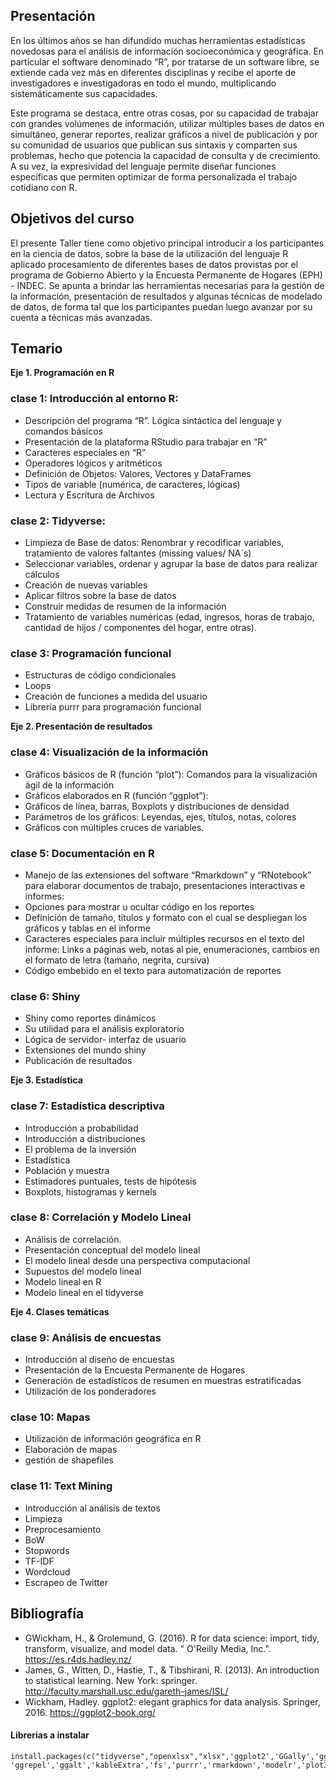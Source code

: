 ## Presentación

En los últimos años se han difundido muchas herramientas estadísticas novedosas para el análisis de información socioeconómica y geográfica. En particular el software denominado “R”, por tratarse de un software libre, se extiende cada vez más en diferentes disciplinas y recibe el aporte de investigadores e investigadoras en todo el mundo, multiplicando sistemáticamente sus capacidades.

Este programa se destaca, entre otras cosas, por su capacidad de trabajar con grandes volúmenes de información, utilizar múltiples bases de datos en simultáneo, generar reportes, realizar gráficos a nivel de publicación y por su comunidad de usuarios que publican sus sintaxis y comparten sus problemas, hecho que potencia la capacidad de consulta y de crecimiento. A su vez, la expresividad del lenguaje permite diseñar funciones específicas que permiten optimizar de forma personalizada el trabajo cotidiano con R.

## Objetivos del curso

El presente Taller tiene como objetivo principal introducir a los participantes en la ciencia de datos, sobre la base de la utilización del lenguaje R aplicado procesamiento de diferentes bases de datos provistas por el programa de Gobierno Abierto y la Encuesta Permanente de Hogares (EPH) - INDEC.  Se apunta a brindar las herramientas necesarias para la gestión de la información, presentación de resultados y algunas técnicas de modelado de datos, de forma tal que los participantes puedan luego avanzar por su cuenta a técnicas más avanzadas.


## Temario

__Eje 1. Programación en R__

### __clase 1__: Introducción al entorno R:
	
+ Descripción del programa “R”. Lógica sintáctica del lenguaje y comandos básicos
+ Presentación de la plataforma RStudio para trabajar en “R”
+ Caracteres especiales en “R”
+ Operadores lógicos y aritméticos
+ Definición de Objetos: Valores, Vectores y DataFrames
+ Tipos de variable (numérica, de caracteres, lógicas)
+ Lectura y Escritura de Archivos

### __clase 2__: Tidyverse:

+ Limpieza de Base de datos: Renombrar y recodificar variables, tratamiento de valores faltantes (missing values/ NA´s)
+ Seleccionar variables, ordenar y agrupar la base de datos para realizar cálculos
+ Creación de nuevas variables
+ Aplicar filtros sobre la base de datos
+ Construir medidas de resumen de la información
+ Tratamiento de variables numéricas (edad, ingresos, horas de trabajo, cantidad de hijos / componentes del hogar, entre otras).

### __clase 3__: Programación funcional

+ Estructuras de código condicionales
+ Loops
+ Creación de funciones a medida del usuario
+ Librería purrr para programación funcional

__Eje 2. Presentación de resultados__

### __clase 4__: Visualización de la información

+ Gráficos básicos de R (función “plot”): Comandos para la visualización ágil de la información
+ Gráficos elaborados en R (función “ggplot”): 
+ Gráficos de línea, barras, Boxplots y distribuciones de densidad
+ Parámetros de los gráficos: Leyendas, ejes, títulos, notas, colores
+ Gráficos con múltiples cruces de variables.

### __clase 5__: Documentación en R

+ Manejo de las extensiones del software “Rmarkdown” y “RNotebook” para elaborar documentos de trabajo, presentaciones interactivas e informes:
+ Opciones para mostrar u ocultar código en los reportes
+ Definición de tamaño, títulos y formato con el cual se despliegan los gráficos y tablas en el informe
+ Caracteres especiales para incluir múltiples recursos en el texto del informe: Links a páginas web, notas al pie, enumeraciones, cambios en el formato de letra (tamaño, negrita, cursiva)
+ Código embebido en el texto para automatización de reportes

### __clase 6__: Shiny

+ Shiny como reportes dinámicos
+ Su utilidad para el análisis exploratorio
+ Lógica de servidor- interfaz de usuario
+ Extensiones del mundo shiny
+ Publicación de resultados


__Eje 3. Estadística__


### __clase 7__: Estadística descriptiva

+ Introducción a probabilidad
+ Introducción a distribuciones
+ El problema de la inversión
+ Estadística
+ Población y muestra
+ Estimadores puntuales, tests de hipótesis
+ Boxplots, histogramas y kernels


### __clase 8__: Correlación y Modelo Lineal

+ Análisis de correlación.
+ Presentación conceptual del modelo lineal
+ El modelo lineal desde una perspectiva computacional
+ Supuestos del modelo lineal
+ Modelo lineal en R
+ Modelo lineal en el tidyverse


__Eje 4. Clases temáticas__


### __clase 9__: Análisis de encuestas

+ Introducción al diseño de encuestas
+ Presentación de la Encuesta Permanente de Hogares
+ Generación de estadísticos de resumen en muestras estratificadas
+ Utilización de los ponderadores


### __clase 10__: Mapas

+ Utilización de información geográfica en R
+ Elaboración de mapas
+ gestión de shapefiles


### __clase 11__: Text Mining

+ Introducción al análisis de textos
+ Limpieza
+ Preprocesamiento
+ BoW
+ Stopwords
+ TF-IDF
+ Wordcloud
+ Escrapeo de Twitter


## Bibliografía


- GWickham, H., & Grolemund, G. (2016). R for data science: import, tidy, transform, visualize, and model data. " O'Reilly Media, Inc.". https://es.r4ds.hadley.nz/
- James, G., Witten, D., Hastie, T., & Tibshirani, R. (2013). An introduction to statistical learning. New York: springer. http://faculty.marshall.usc.edu/gareth-james/ISL/
- Wickham, Hadley. ggplot2: elegant graphics for data analysis. Springer, 2016. https://ggplot2-book.org/


#### Librerias a instalar

```
install.packages(c("tidyverse","openxlsx","xlsx",'ggplot2','GGally','ggridges','treemapify','esquisse','cowplot','ggthemes', 'ggrepel','ggalt','kableExtra','fs','purrr','rmarkdown','modelr','plot3D'))
```





